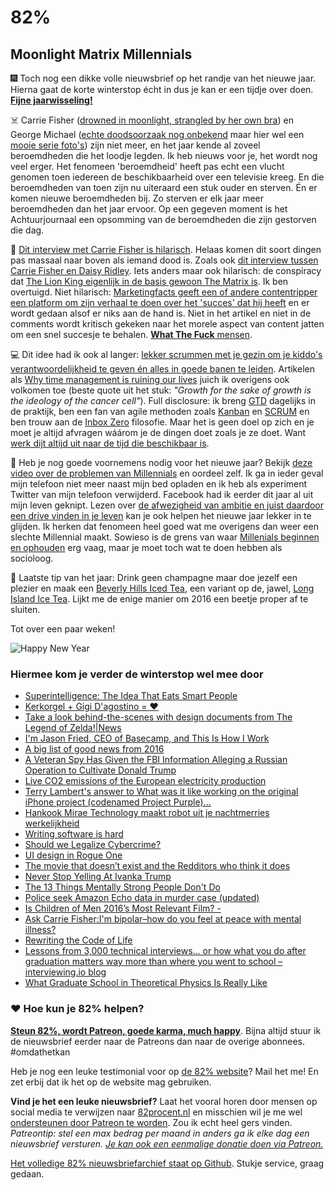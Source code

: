 # 82% 

## Moonlight Matrix Millennials

🎆 Toch nog een dikke volle nieuwsbrief op het randje van het nieuwe jaar. Hierna gaat de korte winterstop écht in dus je kan er een tijdje over doen. [**Fijne jaarwisseling!**](https://twitter.com/NathanZed/status/813885582564880384)

☠️ Carrie Fisher ([drowned in moonlight, strangled by her own bra](http://qz.com/873185/the-obituary-she-wanted-carrie-fisher-drowned-in-moonlight-strangled-by-her-own-bra/)) en George Michael ([echte doodsoorzaak nog onbekend](http://www.bbc.com/news/uk-38432862) maar hier wel een [mooie serie foto's](https://www.nrc.nl/nieuws/2016/12/26/van-wham-tot-diana-de-jaren-van-george-michael-2-a1538353)) zijn niet meer, en het jaar kende al zoveel beroemdheden die het loodje legden. Ik heb nieuws voor je, het wordt nog veel erger. Het fenomeen 'beroemdheid' heeft pas echt een vlucht genomen toen iedereen de beschikbaarheid over een televisie kreeg. En die beroemdheden van toen zijn nu uiteraard een stuk ouder en sterven. Én er komen nieuwe beroemdheden bij. Zo sterven er elk jaar meer beroemdheden dan het jaar ervoor. Op een gegeven moment is het Achtuurjournaal een opsomming van de beroemdheden die zijn gestorven die dag.

🔮 [Dit interview met Carrie Fisher is hilarisch](https://www.youtube.com/watch?v=Kh1t2MJDbrs). Helaas komen dit soort dingen pas massaal naar boven als iemand dood is. Zoals ook [dit interview tussen Carrie Fisher en Daisy Ridley](http://www.interviewmagazine.com/film/daisy-ridley). Iets anders maar ook hilarisch: de conspiracy dat [The Lion King eigenlijk in de basis gewoon The Matrix is](https://www.youtube.com/watch?v=EYpIQzjH1aE). Ik ben overtuigd. Niet hilarisch: [Marketingfacts geeft een of andere contentripper een platform om zijn verhaal te doen over het 'succes' dat hij heeft](http://www.marketingfacts.nl/berichten/in-een-paar-maanden-100.000-volgers-op-instagram-de-lessen-van-een-student) en er wordt gedaan alsof er niks aan de hand is. Niet in het artikel en niet in de comments wordt kritisch gekeken naar het morele aspect van content jatten om een snel succesje te behalen. [**What The Fuck** mensen](https://twitter.com/MrFilmkritik/status/813872282561024000).

💻 Dit idee had ik ook al langer: [lekker scrummen met je gezin om je kiddo's verantwoordelijkheid te geven én alles in goede banen te leiden](https://medium.com/@2bfrank/scrum-home-9a999c6cb878#.ifnjbw7um). Artikelen als [Why time management is ruining our lives](https://www.theguardian.com/technology/2016/dec/22/why-time-management-is-ruining-our-lives) juich ik overigens ook volkomen toe (beste quote uit het stuk: *"Growth for the sake of growth is the ideology of the cancer cell"*). Full disclosure: ik breng [GTD](https://nl.wikipedia.org/wiki/Getting_Things_Done) dagelijks in de praktijk, ben een fan van agile methoden zoals [Kanban](https://nl.wikipedia.org/wiki/Kanban) en [SCRUM](https://nl.wikipedia.org/wiki/Scrum_(softwareontwikkelmethode)) en ben trouw aan de [Inbox Zero](http://whatis.techtarget.com/definition/inbox-zero) filosofie. Maar het is geen doel op zich en je moet je altijd afvragen wáárom je de dingen doet zoals je ze doet. Want [werk dijt altijd uit naar de tijd die beschikbaar is](https://en.wikipedia.org/wiki/Parkinson's_law).

📱 Heb je nog goede voornemens nodig voor het nieuwe jaar? Bekijk [deze video over de problemen van Millennials](https://www.youtube.com/watch?v=hER0Qp6QJNU) en oordeel zelf. Ik ga in ieder geval mijn telefoon niet meer naast mijn bed opladen en ik heb als experiment Twitter van mijn telefoon verwijderd. Facebook had ik eerder dit jaar al uit mijn leven geknipt. Lezen over [de afwezigheid van ambitie en juist daardoor een drive vinden in je leven](https://pjrvs.com/a/gravy/) kan je ook helpen het nieuwe jaar lekker in te glijden. Ik herken dat fenomeen heel goed wat me overigens dan weer een slechte Millennial maakt. Sowieso is de grens van waar [Millenials beginnen en ophouden](https://en.wikipedia.org/wiki/Millennials) erg vaag, maar je moet toch wat te doen hebben als socioloog.

🍹 Laatste tip van het jaar: Drink geen champagne maar doe jezelf een plezier en maak een [Beverly Hills Iced Tea](https://m.youtube.com/watch?v=5tq4DkVDYas), een variant op de, jawel, [Long Island Ice Tea](https://m.youtube.com/watch?v=5tq4DkVDYas). Lijkt me de enige manier om 2016 een beetje proper af te sluiten. 

Tot over een paar weken!

![Happy New Year](https://media.giphy.com/media/QMkPpxPDYY0fu/giphy.gif)

### Hiermee kom je verder de winterstop wel mee door

- [Superintelligence: The Idea That Eats Smart People](http://idlewords.com/talks/superintelligence.htm)
- [Kerkorgel + Gigi D'agostino = ❤️](https://www.youtube.com/watch?v=h1KbEZxR438)
- [Take a look behind-the-scenes with design documents from The Legend of Zelda!|News](https://www.nintendo.co.uk/News/2016/December/Take-a-look-behind-the-scenes-with-design-documents-from-The-Legend-of-Zelda--1169414.html)
- [I'm Jason Fried, CEO of Basecamp, and This Is How I Work](http://lifehacker.com/im-jason-fried-ceo-of-basecamp-and-this-is-how-i-work-1790556608)
- [A big list of good news from 2016](http://www.2016.promo/)
- [A Veteran Spy Has Given the FBI Information Alleging a Russian Operation to Cultivate Donald Trump](http://www.motherjones.com/politics/2016/10/veteran-spy-gave-fbi-info-alleging-russian-operation-cultivate-donald-trump)
- [Live CO2 emissions of the European electricity production](http://electricitymap.tmrow.co/)
- [Terry Lambert's answer to What was it like working on the original iPhone project (codenamed Project Purple)...](https://www.quora.com/What-was-it-like-working-on-the-original-iPhone-project-codenamed-Project-Purple/answer/Terry-Lambert)
- [Hankook Mirae Technology maakt robot uit je nachtmerries werkelijkheid](http://numrush.nl/2016/12/28/hankook-mirae-technology-method-2/)
- [Writing software is hard](https://m.signalvnoise.com/writing-software-is-hard-388d5e982ad9)
- [Should we Legalize Cybercrime?](https://bqp.io/should-we-legalize-cybercrime.html)
- [UI design in Rogue One](http://www.blindltd.com/rogue-one)
- [The movie that doesn’t exist and the Redditors who think it does](http://www.newstatesman.com/science-tech/internet/2016/12/movie-doesn-t-exist-and-redditors-who-think-it-does)
- [Never Stop Yelling At Ivanka Trump](https://medium.com/@Randazzoj/on-thursday-a-man-named-dan-goldstein-noticed-that-ivanka-trump-was-inexplicably-on-his-jetblue-ea6f07b6b207#.3yk5srhjs)
- [The 13 Things Mentally Strong People Don't Do](http://kottke.org/16/12/the-13-things-mentally-strong-people-dont-do)
- [Police seek Amazon Echo data in murder case (updated)](https://www.engadget.com/2016/12/27/amazon-echo-audio-data-murder-case/)
- [Is Children of Men 2016’s Most Relevant Film? -](http://www.vulture.com/2016/12/children-of-men-alfonso-cuaron-c-v-r.html)
- [Ask Carrie Fisher:I'm bipolar–how do you feel at peace with mental illness?](https://www.theguardian.com/lifeandstyle/2016/nov/30/carrie-fisher-advice-column-mental-illness-bipolar-disorder)
- [Rewriting the Code of Life](http://www.newyorker.com/magazine/2017/01/02/rewriting-the-code-of-life)
- [Lessons from 3,000 technical interviews&#8230; or how what you do after graduation matters way more than where you went to school &#8211; interviewing.io blog](http://blog.interviewing.io/lessons-from-3000-technical-interviews/)
- [What Graduate School in Theoretical Physics Is Really Like](http://nautil.us/issue/43/heroes/what-does-any-of-this-have-to-do-with-physics)

### ❤️ Hoe kun je 82% helpen?
[**Steun 82%, wordt Patreon, goede karma, much happy**](https://www.patreon.com/reinier). Bijna altijd stuur ik de nieuwsbrief eerder naar de Patreons dan naar de overige abonnees. #omdathetkan

Heb je nog een leuke testimonial voor op [de 82% website](http://82procent.nl)? Mail het me! En zet erbij dat ik het op de website mag gebruiken.

**Vind je het een leuke nieuwsbrief?** Laat het vooral horen door mensen op social media te verwijzen naar [82procent.nl](http://82procent.nl) en misschien wil je me wel [ondersteunen door Patreon te worden](https://www.patreon.com/reinier). Zou ik echt heel gers vinden. _Patreontip: stel een max bedrag per maand in anders ga ik elke dag een nieuwsbrief versturen. [Je kan ook een eenmalige donatie doen via Patreon.](https://github.com/reinier/82procent-nieuwsbrieven/blob/master/enquetes/enquete-1.md)_

[Het volledige 82% nieuwsbriefarchief staat op Github](http://github.com/reinier/82procent-nieuwsbrieven). Stukje service, graag gedaan.
